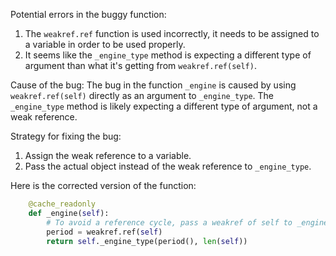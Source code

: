 Potential errors in the buggy function:
1. The `weakref.ref` function is used incorrectly, it needs to be assigned to a variable in order to be used properly.
2. It seems like the `_engine_type` method is expecting a different type of argument than what it's getting from `weakref.ref(self)`.

Cause of the bug:
The bug in the function `_engine` is caused by using `weakref.ref(self)` directly as an argument to `_engine_type`. The `_engine_type` method is likely expecting a different type of argument, not a weak reference.

Strategy for fixing the bug:
1. Assign the weak reference to a variable.
2. Pass the actual object instead of the weak reference to `_engine_type`.

Here is the corrected version of the function:
```python
    @cache_readonly
    def _engine(self):
        # To avoid a reference cycle, pass a weakref of self to _engine_type.
        period = weakref.ref(self)
        return self._engine_type(period(), len(self))
```